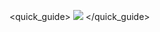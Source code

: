 <quick_guide>
![](http://static.energysistem.com/images/manuals/42027/5388b3aa9c273.jpg)
</quick_guide>

